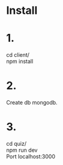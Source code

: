 # Install
# 1. 
cd client/
</br>
npm install
# 2.
Create db mongodb.
# 3.
cd quiz/ </br>
npm run dev </br>
Port localhost:3000
